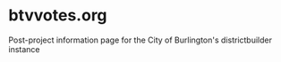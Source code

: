 btvvotes.org
============

Post-project information page for the City of Burlington's districtbuilder instance
